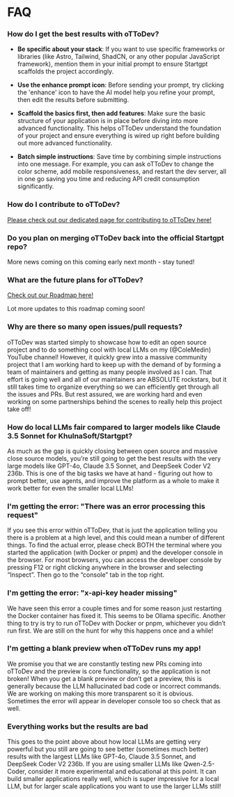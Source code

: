# FAQ

### How do I get the best results with oTToDev?

- **Be specific about your stack**: If you want to use specific frameworks or libraries (like Astro, Tailwind, ShadCN, or any other popular JavaScript framework), mention them in your initial prompt to ensure Startgpt scaffolds the project accordingly.

- **Use the enhance prompt icon**: Before sending your prompt, try clicking the 'enhance' icon to have the AI model help you refine your prompt, then edit the results before submitting.

- **Scaffold the basics first, then add features**: Make sure the basic structure of your application is in place before diving into more advanced functionality. This helps oTToDev understand the foundation of your project and ensure everything is wired up right before building out more advanced functionality.

- **Batch simple instructions**: Save time by combining simple instructions into one message. For example, you can ask oTToDev to change the color scheme, add mobile responsiveness, and restart the dev server, all in one go saving you time and reducing API credit consumption significantly.

### How do I contribute to oTToDev?

[Please check out our dedicated page for contributing to oTToDev here!](CONTRIBUTING.md)

### Do you plan on merging oTToDev back into the official Startgpt repo?

More news coming on this coming early next month - stay tuned!

### What are the future plans for oTToDev?

[Check out our Roadmap here!](https://roadmap.sh/r/ottodev-roadmap-2ovzo)

Lot more updates to this roadmap coming soon!

### Why are there so many open issues/pull requests?

oTToDev was started simply to showcase how to edit an open source project and to do something cool with local LLMs on my (@ColeMedin) YouTube channel! However, it quickly
grew into a massive community project that I am working hard to keep up with the demand of by forming a team of maintainers and getting as many people involved as I can.
That effort is going well and all of our maintainers are ABSOLUTE rockstars, but it still takes time to organize everything so we can efficiently get through all
the issues and PRs. But rest assured, we are working hard and even working on some partnerships behind the scenes to really help this project take off!

### How do local LLMs fair compared to larger models like Claude 3.5 Sonnet for KhulnaSoft/Startgpt?

As much as the gap is quickly closing between open source and massive close source models, you’re still going to get the best results with the very large models like GPT-4o, Claude 3.5 Sonnet, and DeepSeek Coder V2 236b. This is one of the big tasks we have at hand - figuring out how to prompt better, use agents, and improve the platform as a whole to make it work better for even the smaller local LLMs!

### I'm getting the error: "There was an error processing this request"

If you see this error within oTToDev, that is just the application telling you there is a problem at a high level, and this could mean a number of different things. To find the actual error, please check BOTH the terminal where you started the application (with Docker or pnpm) and the developer console in the browser. For most browsers, you can access the developer console by pressing F12 or right clicking anywhere in the browser and selecting “Inspect”. Then go to the “console” tab in the top right.

### I'm getting the error: "x-api-key header missing"

We have seen this error a couple times and for some reason just restarting the Docker container has fixed it. This seems to be Ollama specific. Another thing to try is try to run oTToDev with Docker or pnpm, whichever you didn’t run first. We are still on the hunt for why this happens once and a while!

### I'm getting a blank preview when oTToDev runs my app!

We promise you that we are constantly testing new PRs coming into oTToDev and the preview is core functionality, so the application is not broken! When you get a blank preview or don’t get a preview, this is generally because the LLM hallucinated bad code or incorrect commands. We are working on making this more transparent so it is obvious. Sometimes the error will appear in developer console too so check that as well.

### Everything works but the results are bad

This goes to the point above about how local LLMs are getting very powerful but you still are going to see better (sometimes much better) results with the largest LLMs like GPT-4o, Claude 3.5 Sonnet, and DeepSeek Coder V2 236b. If you are using smaller LLMs like Qwen-2.5-Coder, consider it more experimental and educational at this point. It can build smaller applications really well, which is super impressive for a local LLM, but for larger scale applications you want to use the larger LLMs still!